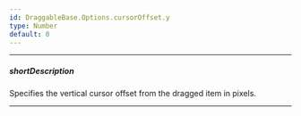 ```yaml
---
id: DraggableBase.Options.cursorOffset.y
type: Number
default: 0
---
```

---
##### shortDescription
Specifies the vertical cursor offset from the dragged item in pixels.

---
<!-- Description goes here -->
